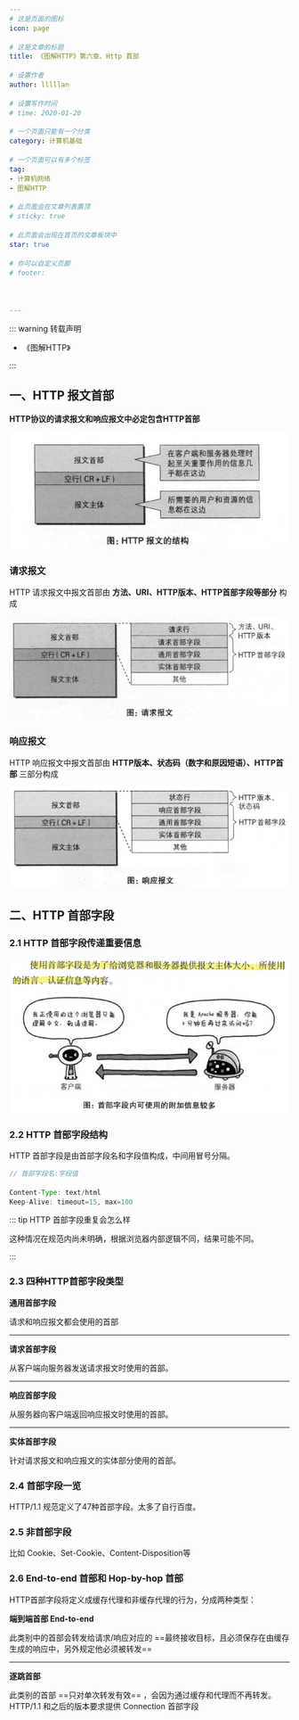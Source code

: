 ```yaml
---
# 这是页面的图标
icon: page

# 这是文章的标题
title: 《图解HTTP》第六章、Http 首部

# 设置作者
author: lllllan

# 设置写作时间
# time: 2020-01-20

# 一个页面只能有一个分类
category: 计算机基础

# 一个页面可以有多个标签
tag:
- 计算机网络
- 图解HTTP

# 此页面会在文章列表置顶
# sticky: true

# 此页面会出现在首页的文章板块中
star: true

# 你可以自定义页脚
# footer: 



---
```




::: warning 转载声明

- 《图解HTTP》 

:::





## 一、HTTP 报文首部

**HTTP协议的请求报文和响应报文中必定包含HTTP首部**

![image-20220315081406241](README.assets/image-20220315081406241.png)



### 请求报文

HTTP 请求报文中报文首部由 **方法、URI、HTTP版本、HTTP首部字段等部分** 构成

![image-20220315081628361](README.assets/image-20220315081628361.png)



### 响应报文

HTTP 响应报文中报文首部由 **HTTP版本、状态码（数字和原因短语）、HTTP首部** 三部分构成

![image-20220315081816767](README.assets/image-20220315081816767.png)



## 二、HTTP 首部字段



### 2.1 HTTP 首部字段传递重要信息

![image-20220315082122552](README.assets/image-20220315082122552.png)



### 2.2 HTTP 首部字段结构

HTTP 首部字段是由首部字段名和字段值构成，中间用冒号分隔。

```java
// 首部字段名:字段值
    
Content-Type: text/html
Keep-Alive: timeout=15, max=100
```



::: tip HTTP 首部字段重复会怎么样

这种情况在规范内尚未明确，根据浏览器内部逻辑不同，结果可能不同。

:::



### 2.3 四种HTTP首部字段类型



**通用首部字段**

请求和响应报文都会使用的首部

----



**请求首部字段**

从客户端向服务器发送请求报文时使用的首部。

----



**响应首部字段**

从服务器向客户端返回响应报文时使用的首部。

---



**实体首部字段**

针对请求报文和响应报文的实体部分使用的首部。



### 2.4 首部字段一览

HTTP/1.1 规范定义了47种首部字段。太多了自行百度。



### 2.5 非首部字段

比如 Cookie、Set-Cookie、Content-Disposition等



### 2.6 End-to-end 首部和 Hop-by-hop 首部

HTTP首部字段将定义成缓存代理和非缓存代理的行为，分成两种类型：



**端到端首部 End-to-end**

此类别中的首部会转发给请求/响应对应的 ==最终接收目标，且必须保存在由缓存生成的响应中，另外规定他必须被转发==

---



**逐跳首部**

此类别的首部 ==只对单次转发有效== ，会因为通过缓存和代理而不再转发。HTTP/1.1 和之后的版本要求提供 Connection 首部字段

